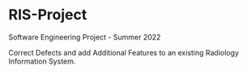 # RIS-Project
Software Engineering Project - Summer 2022

Correct Defects and add Additional Features to an existing Radiology Information System.
